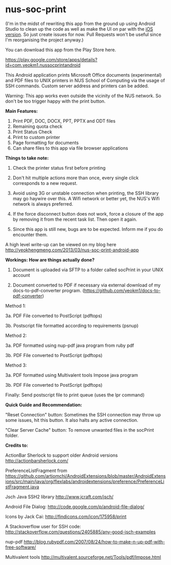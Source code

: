 nus-soc-print
=============

(I'm in the midst of rewriting this app from the ground up using Android Studio to clean up the code as well as make the UI on par with the [iOS version](https://github.com/yeokm1/nus-soc-print-ios). So just create issues for now. Pull Requests won't be useful since I'm reorganising the project anyway.)

You can download this app from the Play Store here.

https://play.google.com/store/apps/details?id=com.yeokm1.nussocprintandroid

This Android application prints Microsoft Office documents (experimental) and PDF files to UNIX printers in NUS School of Computing via the usage of SSH commands. Custom server address and printers can be added.

Warning: This app works even outside the vicinity of the NUS network. So don't be too trigger happy with the print button.


<b>Main Features:</b>

1. Print PDF, DOC, DOCX, PPT, PPTX and ODT files
2. Remaining quota check
3. Print Status Check
4. Print to custom printer
5. Page formatting for documents
6. Can share files to this app via file browser applications


<b>Things to take note:</b>

1. Check the printer status first before printing

2. Don't hit multiple actions more than once, every single click corresponds to a new request.

3. Avoid using 3G or unstable connection when printing, the SSH library may go haywire over this. A Wifi network or better yet, the NUS's Wifi network is always preferred.

4. If the force disconnect button does not work, force a closure of the app by removing it from the recent task list. Then open it again.

5. Since this app is still new, bugs are to be expected. Inform me if you do encounter them.


A high level write-up can be viewed on my blog here http://yeokhengmeng.com/2013/03/nus-soc-print-android-app


<b>Workings: How are things actually done?</b>

1. Document is uploaded via SFTP to a folder called socPrint in your UNIX account

2. Document converted to PDF if necessary via external download of my docs-to-pdf-converter program. (https://github.com/yeokm1/docs-to-pdf-converter)

Method 1:

3a. PDF File converted to PostScript (pdftops)

3b. Postscript file formatted according to requirements (psnup)

Method 2:

3a. PDF formatted using nup-pdf java program from ruby pdf

3b. PDF File converted to PostScript (pdftops)

Method 3:

3a. PDF formatted using Multivalent tools Impose java program

3b. PDF File converted to PostScript (pdftops)

Finally: Send postscript file to print queue (uses the lpr command)


<b>Quick Guide and Recommendation:</b>

"Reset Connection" button: Sometimes the SSH connection may throw up some issues, hit this button. It also halts any active connection.

"Clear Server Cache" button: To remove unwanted files in the socPrint folder. 



<b>Credits to:</b>

ActionBar Sherlock to support older Android versions http://actionbarsherlock.com/

PreferenceListFragment from https://github.com/artiomchi/AndroidExtensions/blob/master/AndroidExtensions/src/main/java/org/flexlabs/androidextensions/preference/PreferenceListFragment.java

Jsch Java SSH2 library http://www.jcraft.com/jsch/

Android File Dialog: http://code.google.com/p/android-file-dialog/

Icons by Jack Cai: http://findicons.com/icon/175958/print

A Stackoverflow user for SSH code: http://stackoverflow.com/questions/2405885/any-good-jsch-examples

nup-pdf http://blog.rubypdf.com/2007/08/24/how-to-make-n-up-pdf-with-free-software/

Multivalent tools http://multivalent.sourceforge.net/Tools/pdf/Impose.html 

